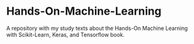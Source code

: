 # Hands-On-Machine-Learning
A repository with my study texts about the Hands-On Machine Learning with Scikit-Learn, Keras, and Tensorflow book.
